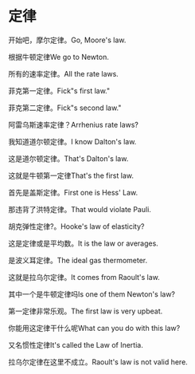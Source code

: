 # 定律

<p><span class="chinese">开始吧，摩尔定律。</span><span class="english">Go, Moore's law.</span></p>

<p><span class="chinese">根据牛顿定律</span><span class="english">We go to Newton.</span></p>

<p><span class="chinese">所有的速率定律。</span><span class="english">All the rate laws.</span></p>

<p><span class="chinese">菲克第一定律。</span><span class="english">Fick"s first law."</span></p>

<p><span class="chinese">菲克第二定律。</span><span class="english">Fick"s second law."</span></p>

<p><span class="chinese">阿雷乌斯速率定律？</span><span class="english">Arrhenius rate laws?</span></p>

<p><span class="chinese">我知道道尔顿定律。</span><span class="english">I know Dalton's law.</span></p>

<p><span class="chinese">这是道尔顿定律。</span><span class="english">That's Dalton's law.</span></p>

<p><span class="chinese">这就是牛顿第一定律</span><span class="english">That's the first law.</span></p>

<p><span class="chinese">首先是盖斯定律。</span><span class="english">First one is Hess' Law.</span></p>

<p><span class="chinese">那违背了洪特定律。</span><span class="english">That would violate Pauli.</span></p>

<p><span class="chinese">胡克弹性定律?。</span><span class="english">Hooke's law of elasticity?</span></p>

<p><span class="chinese">这是定律或是平均数。</span><span class="english">It is the law or averages.</span></p>

<p><span class="chinese">是波义耳定律。</span><span class="english">The ideal gas thermometer.</span></p>

<p><span class="chinese">这就是拉乌尔定律。</span><span class="english">It comes from Raoult's law.</span></p>

<p><span class="chinese">其中一个是牛顿定律吗</span><span class="english">Is one of them Newton's law?</span></p>

<p><span class="chinese">第一定律非常乐观。</span><span class="english">The first law is very upbeat.</span></p>

<p><span class="chinese">你能用这定律干什么呢</span><span class="english">What can you do with this law?</span></p>

<p><span class="chinese">又名惯性定律</span><span class="english">It's called the Law of Inertia.</span></p>

<p><span class="chinese">拉乌尔定律在这里不成立。</span><span class="english">Raoult's law is not valid here.</span></p>

